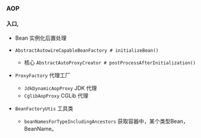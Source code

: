 ### AOP
#### 入口,
- Bean 实例化后置处理 
- `AbstractAutowireCapableBeanFactory # initializeBean()`
    - 核心 `AbstractAutoProxyCreator # postProcessAfterInitialization()` 
    
- `ProxyFactory` 代理工厂
    - `JdkDynamicAopProxy` JDK 代理
    - `CglibAopProxy` CGLib 代理
    
- `BeanFactoryUtis` 工具类
    - `beanNamesForTypeIncludingAncestors` 获取容器中，某个类型Bean，BeanName。